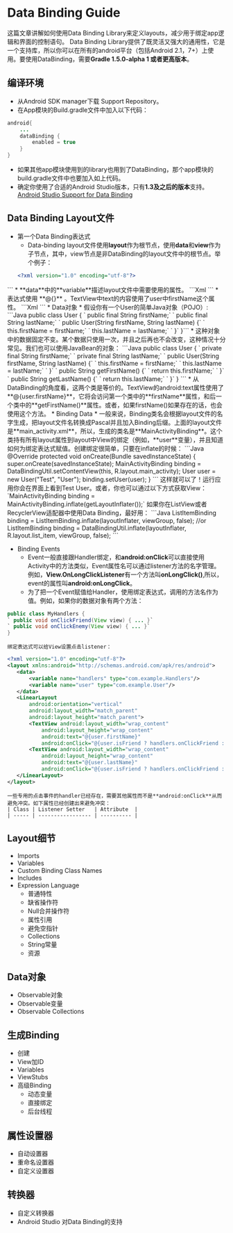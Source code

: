 # Data Binding Guide
这篇文章讲解如何使用Data Binding Library来定义layouts，减少用于绑定app逻辑和界面的控制语句。
Data Binding Library提供了既灵活又强大的通用性，它是一个支持库，所以你可以在所有的android平台（包括Android 2.1，7+）上使用。要使用DataBinding，需要**Gradle 1.5.0-alpha 1 或者更高版本**。

## 编译环境
* 从Android SDK manager下载 Support Repository。
* 在App模块的Build.gradle文件中加入以下代码：
```Java
android{   
    ... 
    dataBinding {
        enabled = true
    }
}
```
* 如果其他app模块使用到的library也用到了DataBinding，那个app模块的build.gradle文件中也要加入如上代码。
* 确定你使用了合适的Android Studio版本，只有**1.3及之后的版本**支持。[Android Studio Support for Data Binding](http://developer.android.com/intl/zh-cn/tools/data-binding/)

## Data Binding Layout文件
* 第一个Data Binding表达式
    * Data-binding layout文件使用**layout**作为根节点，使用**data**和**view**作为子节点，其中，view节点是非DataBinding的layout文件中的根节点。举个例子：
    ```Xml
    <?xml version="1.0" encoding="utf-8"?>
<layout xmlns:android="http://schemas.android.com/apk/res/android">
   <data>
       <variable name="user" type="com.example.User"/>
   </data>
   <LinearLayout
       android:orientation="vertical"
       android:layout_width="match_parent"
       android:layout_height="match_parent">
       <TextView android:layout_width="wrap_content"
           android:layout_height="wrap_content"
           android:text="@{user.firstName}"/>
       <TextView android:layout_width="wrap_content"
           android:layout_height="wrap_content"
           android:text="@{user.lastName}"/>
   </LinearLayout>
</layout>
```
    * **data**中的**variable**描述layout文件中需要使用的属性。
```Xml
<variable name="user" type="com.example.User"/>
```
    * 表达式使用 **@{}** 。TextView中text的内容使用了user中firstName这个属性。
    ```Xml
<TextView android:layout_width="wrap_content"
          android:layout_height="wrap_content"
          android:text="@{user.firstName}"/>
```
* Data对象
    * 假设你有一个User的简单Java对象（POJO）:
```Java
public class User {
` public final String firstName;`
` public final String lastName;`
` public User(String firstName, String lastName) {`
`  this.firstName = firstName;`
`  this.lastName = lastName;`
` }`
}```
    * 这种对象中的数据固定不变。某个数据只使用一次，并且之后再也不会改变，这种情况十分常见。我们也可以使用JavaBean的对象：
```Java
public class User {
` private final String firstName;`
` private final String lastName;`
` public User(String firstName, String lastName) {`
`  this.firstName = firstName;`
`  this.lastName = lastName;`
` }`
` public String getFirstName() {`
`  return this.firstName;`
` }`
` public String getLastName() {`
`  return this.lastName;`
` }`
}
```
    * 从DataBinding的角度看，这两个类是等价的。TextView的android:text属性使用了**@{user.firstName}**，它将会访问第一个类中的**firstName**属性，和后一个类中的**getFirstName()**属性。或者，如果firstName()如果存在的话，也会使用这个方法。
* Binding Data
    * 一般来说，Binding类名会根据layout文件的名字生成，把layout文件名转换成Pascal并且加入Binding后缀。上面的layout文件是**main_activity.xml**，所以，生成的类名是**MainActivityBinding**。这个类持有所有layout属性到layout中View的绑定（例如，**user**变量），并且知道如何为绑定表达式赋值。创建绑定很简单，只要在inflate的时候：
    ```Java
    @Override
    protected void onCreate(Bundle savedInstanceState) {
       super.onCreate(savedInstanceState);
       MainActivityBinding binding = DataBindingUtil.setContentView(this, R.layout.main_activity);
       User user = new User("Test", "User");
       binding.setUser(user);
    }
    ```
    这样就可以了！运行应用你会在界面上看到Test User。或者，你也可以通过以下方式获取View：
    `MainActivityBinding binding = MainActivityBinding.inflate(getLayoutInflater());`
    如果你在ListView或者RecyclerView适配器中使用Data Binding，最好用：
    ```Java
    ListItemBinding binding = ListItemBinding.inflate(layoutInflater, viewGroup, false);
    //or
    ListItemBinding binding = DataBindingUtil.inflate(layoutInflater, R.layout.list_item, viewGroup, false);
    ```

* Binding Events
    * Event一般直接跟Handler绑定，和**android:onClick**可以直接使用Activity中的方法类似，Event属性名可以通过listener方法的名字管理。例如，**View.OnLongClickListener**有一个方法叫**onLongClick()**,所以，event的属性叫**android:onLongClick**。
    * 为了把一个Event赋值给Handler，使用绑定表达式，调用的方法名作为值。例如，如果你的数据对象有两个方法：
```Java
public class MyHandlers {
` public void onClickFriend(View view) { ... }`
` public void onClickEnemy(View view) { ... }`
}
```
    绑定表达式可以给View设置点击listener：
```Xml
<?xml version="1.0" encoding="utf-8"?>
<layout xmlns:android="http://schemas.android.com/apk/res/android">
   <data>
       <variable name="handlers" type="com.example.Handlers"/>
       <variable name="user" type="com.example.User"/>
   </data>
   <LinearLayout
       android:orientation="vertical"
       android:layout_width="match_parent"
       android:layout_height="match_parent">
       <TextView android:layout_width="wrap_content"
           android:layout_height="wrap_content"
           android:text="@{user.firstName}"
           android:onClick="@{user.isFriend ? handlers.onClickFriend : handlers.onClickEnemy}"/>
       <TextView android:layout_width="wrap_content"
           android:layout_height="wrap_content"
           android:text="@{user.lastName}"
           android:onClick="@{user.isFriend ? handlers.onClickFriend : handlers.onClickEnemy}"/>
   </LinearLayout>
</layout>
```
    一些专用的点击事件的handler已经存在，需要其他属性而不是**android:onClick**从而避免冲突。如下属性已经创建出来避免冲突：
    | Class | Listener Setter   | Attribute  |
    | ----- | ----------------- | ---------- |



## Layout细节
* Imports
* Variables
* Custom Binding Class Names
* Includes
* Expression Language
    * 普通特性
    * 缺省操作符
    * Null合并操作符
    * 属性引用
    * 避免空指针
    * Collections
    * String常量
    * 资源

## Data对象
* Observable对象
* Observable变量
* Observable Collections

## 生成Binding
* 创建
* View加ID
* Variables
* ViewStubs
* 高级Binding
    * 动态变量
    * 直接绑定
    * 后台线程

## 属性设置器
* 自动设置器
* 重命名设置器
* 自定义设置器

## 转换器
* 自定义转换器
* Android Studio 对Data Binding的支持
